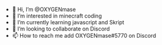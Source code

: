 - 👋 Hi, I’m @OXYGENmase
- 👀 I’m interested in minecraft coding
- 🌱 I’m currently learning javascript and Skript
- 💞️ I’m looking to collaborate on Discord
- 📫 How to reach me add OXYGENmase#5770 on Discord

<!---
OXYGENmase/OXYGENmase is a ✨ special ✨ repository because its `README.md` (this file) appears on your GitHub profile.
You can click the Preview link to take a look at your changes.
--->
